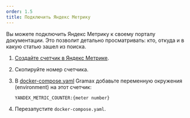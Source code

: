 ```yaml
---
order: 1.5
title: Подключить Яндекс Метрику
---
```


Вы можете подключить Яндекс Метрику к своему порталу документации. Это позволит детально просматривать: кто, откуда и в какую статью зашел из поиска.

1. [Создайте счетчик в Яндекс Метрике](https://yandex.ru/support/metrica/general/creating-counter.html).

2. Скопируйте номер счетчика.

3. В [docker-compose.yaml](./../quick-start/own-server/_index) Gramax добавьте переменную окружения (environment) на этот счетчик:

   ```
   YANDEX_METRIC_COUNTER:{meter number}
   ```

4. Перезапустите `docker-compose.yaml`.